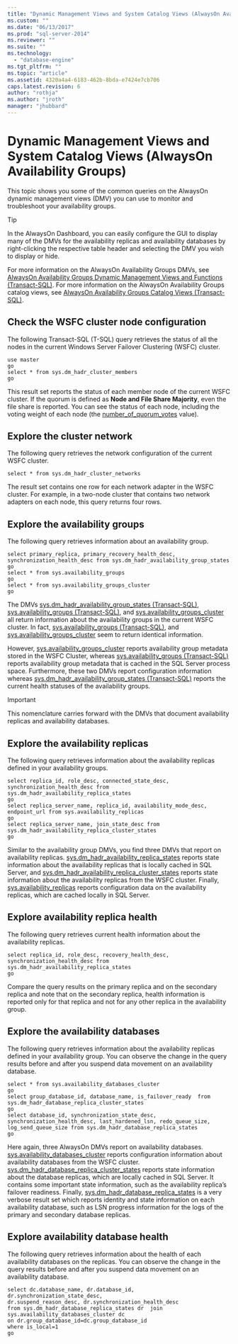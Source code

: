 ```yaml
---
title: "Dynamic Management Views and System Catalog Views (AlwaysOn Availability Groups) | Microsoft Docs"
ms.custom: ""
ms.date: "06/13/2017"
ms.prod: "sql-server-2014"
ms.reviewer: ""
ms.suite: ""
ms.technology: 
  - "database-engine"
ms.tgt_pltfrm: ""
ms.topic: "article"
ms.assetid: 4320a4a4-6183-462b-8bda-e7424e7cb706
caps.latest.revision: 6
author: "rothja"
ms.author: "jroth"
manager: "jhubbard"
---
```

# Dynamic Management Views and System Catalog Views (AlwaysOn Availability Groups)
  This topic shows you some of the common queries on the AlwaysOn dynamic management views (DMV) you can use to monitor and troubleshoot your availability groups.  
  
> [!TIP]  
>  In the AlwaysOn Dashboard, you can easily configure the GUI to display many of the DMVs for the availability replicas and availability databases by right-clicking the respective table header and selecting the DMV you wish to display or hide.  
  
 For more information on the AlwaysOn Availability Groups DMVs, see [AlwaysOn Availability Groups Dynamic Management Views and Functions &#40;Transact-SQL&#41;](../Topic/AlwaysOn%20Availability%20Groups%20Dynamic%20Management%20Views%20and%20Functions%20(Transact-SQL).md). For more information on the AlwaysOn Availability Groups catalog views, see [AlwaysOn Availability Groups Catalog Views &#40;Transact-SQL&#41;](../Topic/AlwaysOn%20Availability%20Groups%20Catalog%20Views%20(Transact-SQL).md).  
  
## Check the WSFC cluster node configuration  
 The following Transact-SQL (T-SQL) query retrieves the status of all the nodes in the current Windows Server Failover Clustering (WSFC) cluster.  
  
```tsql  
use master  
go  
select * from sys.dm_hadr_cluster_members  
go  
```  
  
 This result set reports the status of each member node of the current WSFC cluster. If the quorum is defined as **Node and File Share Majority**, even the file share is reported. You can see the status of each node, including the voting weight of each node (the [number_of_quorum_votes](../Topic/sys.dm_hadr_cluster_members%20(Transact-SQL).md) value).  
  
## Explore the cluster network  
 The following query retrieves the network configuration of the current WSFC cluster.  
  
```tsql  
select * from sys.dm_hadr_cluster_networks  
```  
  
 The result set contains one row for each network adapter in the WSFC cluster. For example, in a two-node cluster that contains two network adapters on each node, this query returns four rows.  
  
## Explore the availability groups  
 The following query retrieves information about an availability group.  
  
```tsql  
select primary_replica, primary_recovery_health_desc, synchronization_health_desc from sys.dm_hadr_availability_group_states  
go  
select * from sys.availability_groups  
go  
select * from sys.availability_groups_cluster  
go  
```  
  
 The DMVs [sys.dm_hadr_availability_group_states &#40;Transact-SQL&#41;](../Topic/sys.dm_hadr_availability_group_states%20(Transact-SQL).md), [sys.availability_groups &#40;Transact-SQL&#41;](../Topic/sys.availability_groups%20(Transact-SQL).md), and [sys.availability_groups_cluster](../Topic/sys.availability_groups_cluster%20(Transact-SQL).md) all return information about the availability groups in the current WSFC cluster. In fact, [sys.availability_groups &#40;Transact-SQL&#41;](../Topic/sys.availability_groups%20(Transact-SQL).md), and [sys.availability_groups_cluster](../Topic/sys.availability_groups_cluster%20(Transact-SQL).md) seem to return identical information.  
  
 However, [sys.availability_groups_cluster](../Topic/sys.availability_groups_cluster%20(Transact-SQL).md) reports availability group metadata stored in the WSFC Cluster, whereas [sys.availability_groups &#40;Transact-SQL&#41;](../Topic/sys.availability_groups%20(Transact-SQL).md) reports availability group metadata that is cached in the SQL Server process space. Furthermore, these two DMVs report configuration information whereas [sys.dm_hadr_availability_group_states &#40;Transact-SQL&#41;](../Topic/sys.dm_hadr_availability_group_states%20(Transact-SQL).md) reports the current health statuses of the availability groups.  
  
> [!IMPORTANT]  
>  This nomenclature carries forward with the DMVs that document availability replicas and availability databases.  
  
## Explore the availability replicas  
 The following query retrieves information about the availability replicas defined in your availability groups.  
  
```tsql  
select replica_id, role_desc, connected_state_desc, synchronization_health_desc from sys.dm_hadr_availability_replica_states  
go  
select replica_server_name, replica_id, availability_mode_desc, endpoint_url from sys.availability_replicas  
go  
select replica_server_name, join_state_desc from sys.dm_hadr_availability_replica_cluster_states  
go  
```  
  
 Similar to the availability group DMVs, you find three DMVs that report on availability replicas. [sys.dm_hadr_availability_replica_states](../Topic/sys.dm_hadr_availability_replica_states%20(Transact-SQL).md) reports state information about the availability replicas that is locally cached in SQL Server, and [sys.dm_hadr_availability_replica_cluster_states](../Topic/sys.dm_hadr_availability_replica_cluster_states%20(Transact-SQL).md) reports state information about the availability replicas from the WSFC cluster. Finally, [sys.availability_replicas](../Topic/sys.dm_hadr_availability_replica_cluster_states%20(Transact-SQL).md) reports configuration data on the availability replicas, which are cached locally in SQL Server.  
  
## Explore availability replica health  
 The following query retrieves current health information about the availability replicas.  
  
```tsql  
select replica_id, role_desc, recovery_health_desc, synchronization_health_desc from sys.dm_hadr_availability_replica_states  
go  
```  
  
 Compare the query results on the primary replica and on the secondary replica and note that on the secondary replica, health information is reported only for that replica and not for any other replica in the availability group.  
  
## Explore the availability databases  
 The following query retrieves information about the availability replicas defined in your availability group. You can observe the change in the query results before and after you suspend data movement on an availability database.  
  
```  
select * from sys.availability_databases_cluster  
go  
select group_database_id, database_name, is_failover_ready  from sys.dm_hadr_database_replica_cluster_states  
go  
select database_id, synchronization_state_desc, synchronization_health_desc, last_hardened_lsn, redo_queue_size, log_send_queue_size from sys.dm_hadr_database_replica_states  
go  
```  
  
 Here again, three AlwaysOn DMVs report on availability databases. [sys.availability_databases_cluster](../Topic/sys.availability_databases_cluster%20(Transact-SQL).md) reports configuration information about availability databases from the WSFC cluster. [sys.dm_hadr_database_replica_cluster_states](../Topic/sys.dm_hadr_database_replica_cluster_states%20(Transact-SQL).md) reports state information about the database replicas, which are locally cached in SQL Server. It contains some important state information, such as the availability replica’s failover readiness. Finally, [sys.dm_hadr_database_replica_states](../Topic/sys.dm_hadr_database_replica_states%20(Transact-SQL).md) is a very verbose result set which reports identity and state information on each availability database, such as LSN progress information for the logs of the primary and secondary database replicas.  
  
## Explore availability database health  
 The following query retrieves information about the health of each availability databases on the replicas. You can observe the change in the query results before and after you suspend data movement on an availability database.  
  
```tsql  
select dc.database_name, dr.database_id, dr.synchronization_state_desc,   
dr.suspend_reason_desc, dr.synchronization_health_desc  
from sys.dm_hadr_database_replica_states dr  join sys.availability_databases_cluster dc  
on dr.group_database_id=dc.group_database_id   
where is_local=1  
go  
```  
  
  